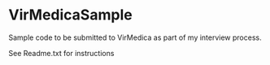 # VirMedicaSample
Sample code to be submitted to VirMedica as part of my interview process.

See Readme.txt for instructions

